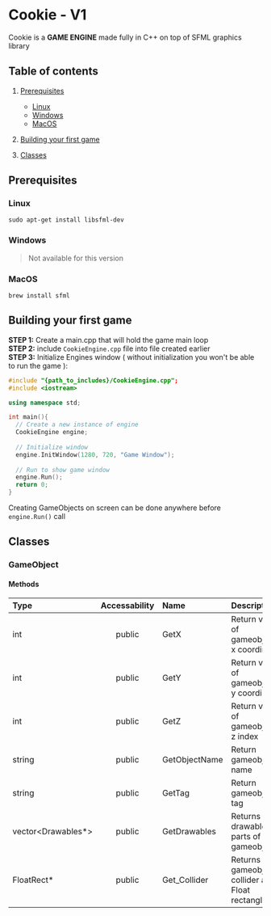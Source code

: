 # Cookie - V1
Cookie is a **GAME ENGINE** made fully in C++ on top of SFML graphics library
## Table of contents
1. [Prerequisites](#prerequisites)

   - [Linux](#linux)
   - [Windows](#windows)
   - [MacOS](#windows)

2. [Building your first game](#building-your-first-game)
3. [Classes](#classes)

## Prerequisites

### Linux
```
sudo apt-get install libsfml-dev
```
### Windows
> Not available for this version
### MacOS
```
brew install sfml
```

## Building your first game
**STEP 1:** Create a main.cpp that will hold the game main loop  
**STEP 2:** include `CookieEngine.cpp` file into file created earlier  
**STEP 3:** Initialize Engines window ( without initialization you won't be able to run the game ):
```cpp
#include "{path_to_includes}/CookieEngine.cpp";
#include <iostream>

using namespace std;

int main(){
  // Create a new instance of engine
  CookieEngine engine;
  
  // Initialize window
  engine.InitWindow(1280, 720, "Game Window");
  
  // Run to show game window
  engine.Run();
  return 0;
}
```

Creating GameObjects on screen can be done anywhere before `engine.Run()` call

## Classes

### GameObject
#### Methods
|Type | Accessability | Name | Description |
|:---|:-----:|:-------------|:------------|
| int | public | GetX | Return value of gameobjects x coordinate |
| int | public | GetY | Return value of gameobjects y coordinate |
| int | public | GetZ | Return value of gameobjects z index |
| string | public | GetObjectName | Return gameobjects name |
| string | public | GetTag | Return gameobjects tag |
| vector<Drawables*> | public | GetDrawables | Returns all drawable parts of gameobject |
| FloatRect* | public | Get_Collider | Returns gameobjects collider as Float rectangle |
